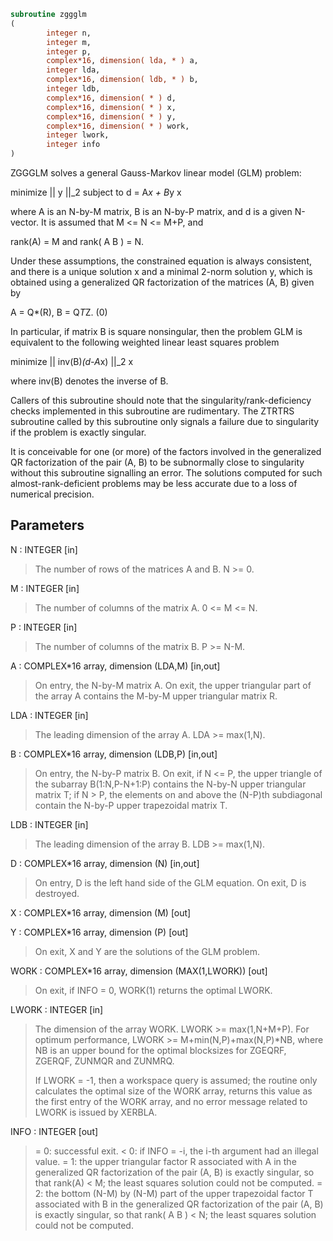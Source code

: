 ```fortran
subroutine zggglm
(
        integer n,
        integer m,
        integer p,
        complex*16, dimension( lda, * ) a,
        integer lda,
        complex*16, dimension( ldb, * ) b,
        integer ldb,
        complex*16, dimension( * ) d,
        complex*16, dimension( * ) x,
        complex*16, dimension( * ) y,
        complex*16, dimension( * ) work,
        integer lwork,
        integer info
)
```

ZGGGLM solves a general Gauss-Markov linear model (GLM) problem:

minimize || y ||_2   subject to   d = A*x + B*y
x

where A is an N-by-M matrix, B is an N-by-P matrix, and d is a
given N-vector. It is assumed that M <= N <= M+P, and

rank(A) = M    and    rank( A B ) = N.

Under these assumptions, the constrained equation is always
consistent, and there is a unique solution x and a minimal 2-norm
solution y, which is obtained using a generalized QR factorization
of the matrices (A, B) given by

A = Q*(R),   B = Q*T*Z.
(0)

In particular, if matrix B is square nonsingular, then the problem
GLM is equivalent to the following weighted linear least squares
problem

minimize || inv(B)*(d-A*x) ||_2
x

where inv(B) denotes the inverse of B.

Callers of this subroutine should note that the singularity/rank-deficiency checks
implemented in this subroutine are rudimentary. The ZTRTRS subroutine called by this
subroutine only signals a failure due to singularity if the problem is exactly singular.

It is conceivable for one (or more) of the factors involved in the generalized QR
factorization of the pair (A, B) to be subnormally close to singularity without this
subroutine signalling an error. The solutions computed for such almost-rank-deficient
problems may be less accurate due to a loss of numerical precision.

## Parameters
N : INTEGER [in]
> The number of rows of the matrices A and B.  N >= 0.

M : INTEGER [in]
> The number of columns of the matrix A.  0 <= M <= N.

P : INTEGER [in]
> The number of columns of the matrix B.  P >= N-M.

A : COMPLEX*16 array, dimension (LDA,M) [in,out]
> On entry, the N-by-M matrix A.
> On exit, the upper triangular part of the array A contains
> the M-by-M upper triangular matrix R.

LDA : INTEGER [in]
> The leading dimension of the array A. LDA >= max(1,N).

B : COMPLEX*16 array, dimension (LDB,P) [in,out]
> On entry, the N-by-P matrix B.
> On exit, if N <= P, the upper triangle of the subarray
> B(1:N,P-N+1:P) contains the N-by-N upper triangular matrix T;
> if N > P, the elements on and above the (N-P)th subdiagonal
> contain the N-by-P upper trapezoidal matrix T.

LDB : INTEGER [in]
> The leading dimension of the array B. LDB >= max(1,N).

D : COMPLEX*16 array, dimension (N) [in,out]
> On entry, D is the left hand side of the GLM equation.
> On exit, D is destroyed.

X : COMPLEX*16 array, dimension (M) [out]

Y : COMPLEX*16 array, dimension (P) [out]
> 
> On exit, X and Y are the solutions of the GLM problem.

WORK : COMPLEX*16 array, dimension (MAX(1,LWORK)) [out]
> On exit, if INFO = 0, WORK(1) returns the optimal LWORK.

LWORK : INTEGER [in]
> The dimension of the array WORK. LWORK >= max(1,N+M+P).
> For optimum performance, LWORK >= M+min(N,P)+max(N,P)*NB,
> where NB is an upper bound for the optimal blocksizes for
> ZGEQRF, ZGERQF, ZUNMQR and ZUNMRQ.
> 
> If LWORK = -1, then a workspace query is assumed; the routine
> only calculates the optimal size of the WORK array, returns
> this value as the first entry of the WORK array, and no error
> message related to LWORK is issued by XERBLA.

INFO : INTEGER [out]
> = 0:  successful exit.
> < 0:  if INFO = -i, the i-th argument had an illegal value.
> = 1:  the upper triangular factor R associated with A in the
> generalized QR factorization of the pair (A, B) is exactly
> singular, so that rank(A) < M; the least squares
> solution could not be computed.
> = 2:  the bottom (N-M) by (N-M) part of the upper trapezoidal
> factor T associated with B in the generalized QR
> factorization of the pair (A, B) is exactly singular, so that
> rank( A B ) < N; the least squares solution could not
> be computed.
